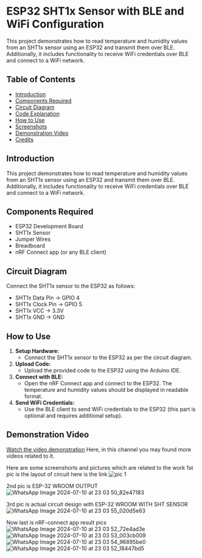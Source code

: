 # ESP32 SHT1x Sensor with BLE and WiFi Configuration

This project demonstrates how to read temperature and humidity values from an SHT1x sensor using an ESP32 and transmit them over BLE. Additionally, it includes functionality to receive WiFi credentials over BLE and connect to a WiFi network.

## Table of Contents
- [Introduction](#introduction)
- [Components Required](#components-required)
- [Circuit Diagram](#circuit-diagram)
- [Code Explanation](#code-explanation)
- [How to Use](#how-to-use)
- [Screenshots](#screenshots)
- [Demonstration Video](#demonstration-video)
- [Credits](#credits)

## Introduction
This project demonstrates how to read temperature and humidity values from an SHT1x sensor using an ESP32 and transmit them over BLE. Additionally, it includes functionality to receive WiFi credentials over BLE and connect to a WiFi network.

## Components Required
- ESP32 Development Board
- SHT1x Sensor
- Jumper Wires
- Breadboard
- nRF Connect app (or any BLE client)

## Circuit Diagram
Connect the SHT1x sensor to the ESP32 as follows:
- SHT1x Data Pin -> GPIO 4
- SHT1x Clock Pin -> GPIO 5
- SHT1x VCC -> 3.3V
- SHT1x GND -> GND

## How to Use
1. **Setup Hardware:**
   - Connect the SHT1x sensor to the ESP32 as per the circuit diagram.
2. **Upload Code:**
   - Upload the provided code to the ESP32 using the Arduino IDE.
3. **Connect with BLE:**
   - Open the nRF Connect app and connect to the ESP32. The temperature and humidity values should be displayed in readable format.
4. **Send WiFi Credentials:**
   - Use the BLE client to send WiFi credentials to the ESP32 (this part is optional and requires additional setup).

## Demonstration Video
[Watch the video demonstration](https://youtu.be/nnvIznbix3o)
Here, in this channel you may found more videos related to it.

Here are some screenshorts and pictures which are related to the work
1st pic is the layout of circuit here is the link 
![pic 1](https://github.com/prajjwal111/ESP32_SHT1x_BLE_WiFi-/assets/175052069/ce4e36d0-0b62-49d8-b80a-7d12fa311c56)

2nd pic is ESP-32 WROOM OUTPUT
![WhatsApp Image 2024-07-10 at 23 03 50_82e47183](https://github.com/prajjwal111/ESP32_SHT1x_BLE_WiFi-/assets/175052069/c774036f-131b-42bd-901f-04894008e9ab)

3rd pic is actual circuit design with ESP-32 WROOM WITH SHT SENSOR
![WhatsApp Image 2024-07-10 at 23 03 55_020d5e63](https://github.com/prajjwal111/ESP32_SHT1x_BLE_WiFi-/assets/175052069/bb48dd84-83cf-495c-b15e-45604cfbd324)

Now last is nRF-connect app result pics 
![WhatsApp Image 2024-07-10 at 23 03 52_72e4ad3e](https://github.com/prajjwal111/ESP32_SHT1x_BLE_WiFi-/assets/175052069/fe43968d-011a-401a-bd78-cbca7c499e8e)
![WhatsApp Image 2024-07-10 at 23 03 53_003cb009](https://github.com/prajjwal111/ESP32_SHT1x_BLE_WiFi-/assets/175052069/512fb4b2-5869-4af2-8099-85f9aab6f2d0)
![WhatsApp Image 2024-07-10 at 23 03 54_96895be0](https://github.com/prajjwal111/ESP32_SHT1x_BLE_WiFi-/assets/175052069/92ac30c7-303a-4c29-b8bd-b45bd52c7b8d)
![WhatsApp Image 2024-07-10 at 23 03 52_18447bd5](https://github.com/prajjwal111/ESP32_SHT1x_BLE_WiFi-/assets/175052069/e26b513c-d9b0-4926-b960-af7904e3af4b)








